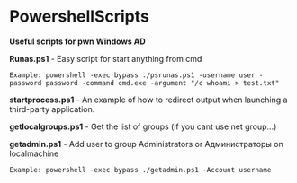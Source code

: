 # PowershellScripts #

**Useful scripts for pwn Windows AD**

**Runas.ps1** - Easy script for start anything from cmd

``Example: powershell -exec bypass ./psrunas.ps1 -username user -password password -command cmd.exe -argument "/c whoami > test.txt"``

**startprocess.ps1** - An example of how to redirect output when launching a third-party application.

**getlocalgroups.ps1** - Get the list of groups (if you cant use net group...)

**getadmin.ps1** - Add user to group Administrators or Администраторы on localmachine

``Example: powershell -exec bypass ./getadmin.ps1 -Account username``